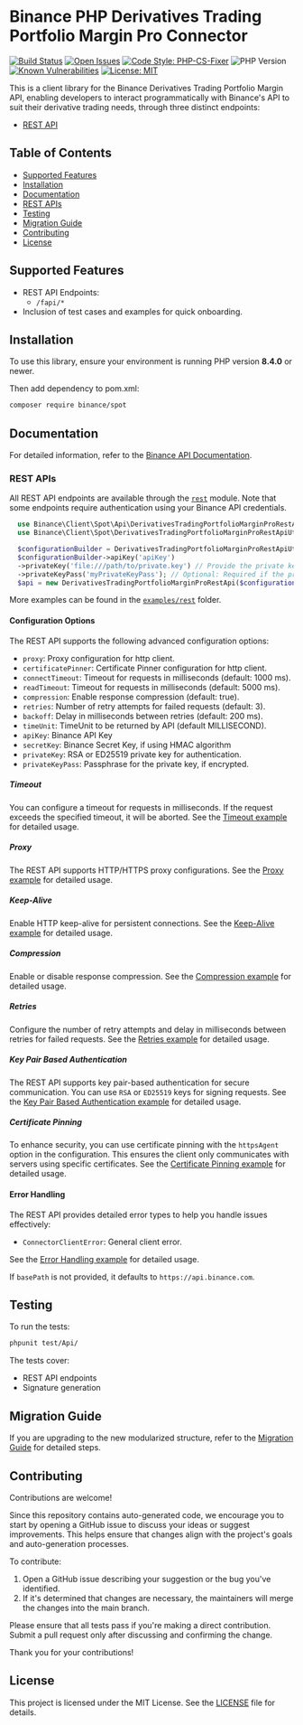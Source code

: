 # Binance PHP Derivatives Trading Portfolio Margin Pro Connector

[![Build Status](https://img.shields.io/github/actions/workflow/status/binance/binance-connector-php/php.yml)](https://github.com/binance/binance-connector-php/actions)
[![Open Issues](https://img.shields.io/github/issues/binance/binance-connector-php)](https://github.com/binance/binance-connector-php/issues)
[![Code Style: PHP-CS-Fixer](https://img.shields.io/badge/code%20style-PHP--CS--Fixer-ff69b4)](https://github.com/PHP-CS-Fixer/PHP-CS-Fixer)
![PHP Version](https://img.shields.io/badge/PHP-%3E=8.4.0-brightgreen)
[![Known Vulnerabilities](https://snyk.io/test/github/binance/binance-connector-php/badge.svg)](https://snyk.io/test/github/binance/binance-connector-php)
[![License: MIT](https://img.shields.io/badge/License-MIT-yellow.svg)](https://opensource.org/licenses/MIT)

This is a client library for the Binance Derivatives Trading Portfolio Margin API, enabling developers to interact programmatically with Binance's API to suit their derivative trading needs, through three distinct endpoints:

- [REST API](./lib/Api/)

## Table of Contents

- [Supported Features](#supported-features)
- [Installation](#installation)
- [Documentation](#documentation)
- [REST APIs](#rest-apis)
- [Testing](#testing)
- [Migration Guide](#migration-guide)
- [Contributing](#contributing)
- [License](#license)

## Supported Features

- REST API Endpoints:
    - `/fapi/*`
- Inclusion of test cases and examples for quick onboarding.

## Installation

To use this library, ensure your environment is running PHP version **8.4.0** or newer.

Then add dependency to pom.xml:

```bash
composer require binance/spot
```

## Documentation

For detailed information, refer to the [Binance API Documentation](https://developers.binance.com/docs/algo).

### REST APIs

All REST API endpoints are available through the [`rest`](./lib/Api/) module. Note that some endpoints require authentication using your Binance API credentials.

```php
  use Binance\Client\Spot\Api\DerivativesTradingPortfolioMarginProRestApi;
  use Binance\Client\Spot\DerivativesTradingPortfolioMarginProRestApiUtil;

  $configurationBuilder = DerivativesTradingPortfolioMarginProRestApiUtil::getConfigurationBuilder();
  $configurationBuilder->apiKey('apiKey')
  ->privateKey('file:///path/to/private.key') // Provide the private key directly as a string or specify the path to a private key file (e.g., '/path/to/private_key.pem')
  ->privateKeyPass('myPrivateKeyPass'); // Optional: Required if the private key is encrypted
  $api = new DerivativesTradingPortfolioMarginProRestApi($configurationBuilder->build());
```

More examples can be found in the [`examples/rest`](./../../examples/derivatives-trading-portfolio-margin-pro) folder.

#### Configuration Options

The REST API supports the following advanced configuration options:

- `proxy`: Proxy configuration for http client.
- `certificatePinner`: Certificate Pinner configuration for http client.
- `connectTimeout`: Timeout for requests in milliseconds (default: 1000 ms).
- `readTimeout`: Timeout for requests in milliseconds (default: 5000 ms).
- `compression`: Enable response compression (default: true).
- `retries`: Number of retry attempts for failed requests (default: 3).
- `backoff`: Delay in milliseconds between retries (default: 200 ms).
- `timeUnit`: TimeUnit to be returned by API (default MILLISECOND).
- `apiKey`: Binance API Key
- `secretKey`: Binance Secret Key, if using HMAC algorithm 
- `privateKey`: RSA or ED25519 private key for authentication.
- `privateKeyPass`: Passphrase for the private key, if encrypted.

##### Timeout

You can configure a timeout for requests in milliseconds. If the request exceeds the specified timeout, it will be aborted. See the [Timeout example](./docs/rest-api/timeout.md) for detailed usage.

##### Proxy

The REST API supports HTTP/HTTPS proxy configurations. See the [Proxy example](./docs/rest-api/proxy.md) for detailed usage.

##### Keep-Alive

Enable HTTP keep-alive for persistent connections. See the [Keep-Alive example](./docs/rest-api/keepAlive.md) for detailed usage.

##### Compression

Enable or disable response compression. See the [Compression example](./docs/rest-api/compression.md) for detailed usage.

##### Retries

Configure the number of retry attempts and delay in milliseconds between retries for failed requests. See the [Retries example](./docs/rest-api/retries.md) for detailed usage.

##### Key Pair Based Authentication

The REST API supports key pair-based authentication for secure communication. You can use `RSA` or `ED25519` keys for signing requests. See the [Key Pair Based Authentication example](./docs/rest-api/key-pair-authentication.md) for detailed usage.

##### Certificate Pinning

To enhance security, you can use certificate pinning with the `httpsAgent` option in the configuration. This ensures the client only communicates with servers using specific certificates. See the [Certificate Pinning example](./docs/rest-api/certificate-pinning.md) for detailed usage.

#### Error Handling

The REST API provides detailed error types to help you handle issues effectively:

- `ConnectorClientError`: General client error.

See the [Error Handling example](./docs/rest-api/error-handling.md) for detailed usage.

If `basePath` is not provided, it defaults to `https://api.binance.com`.

## Testing

To run the tests:

```bash
phpunit test/Api/
```

The tests cover:

- REST API endpoints
- Signature generation

## Migration Guide

If you are upgrading to the new modularized structure, refer to the [Migration Guide](./docs/rest-api/migration-guide.md) for detailed steps.

## Contributing

Contributions are welcome!

Since this repository contains auto-generated code, we encourage you to start by opening a GitHub issue to discuss your ideas or suggest improvements. This helps ensure that changes align with the project's goals and auto-generation processes.

To contribute:

1. Open a GitHub issue describing your suggestion or the bug you've identified.
2. If it's determined that changes are necessary, the maintainers will merge the changes into the main branch.

Please ensure that all tests pass if you're making a direct contribution. Submit a pull request only after discussing and confirming the change.

Thank you for your contributions!

## License

This project is licensed under the MIT License. See the [LICENSE](../../LICENSE) file for details.